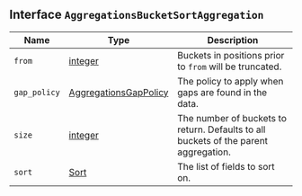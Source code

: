 ## Interface `AggregationsBucketSortAggregation`

| Name | Type | Description |
| - | - | - |
| `from` | [integer](./integer.md) | Buckets in positions prior to `from` will be truncated. |
| `gap_policy` | [AggregationsGapPolicy](./AggregationsGapPolicy.md) | The policy to apply when gaps are found in the data. |
| `size` | [integer](./integer.md) | The number of buckets to return. Defaults to all buckets of the parent aggregation. |
| `sort` | [Sort](./Sort.md) | The list of fields to sort on. |
